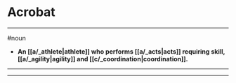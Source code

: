 # Acrobat
---
#noun
- **An [[a/_athlete|athlete]] who performs [[a/_acts|acts]] requiring skill, [[a/_agility|agility]] and [[c/_coordination|coordination]].**
---
---
